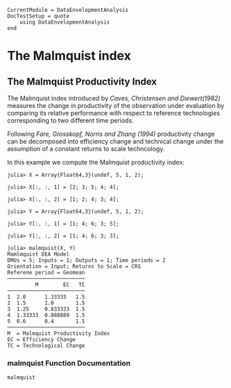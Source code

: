 ```@meta
CurrentModule = DataEnvelopmentAnalysis
DocTestSetup = quote
    using DataEnvelopmentAnalysis
end
```

# The Malmquist index

## The Malmquist Productivity Index

The Malmquist index introduced by *Caves, Christensen and Diewert(1982)* measures the change in  productivity of the observation under evaluation by comparing its relative performance with respect to  reference  technologies corresponding to two different time periods.

Following *Fare, Grosskopf, Norris and Zhang (1994)* productivity change can be decomposed into efficiency change and technical change under the assumption of a constant returns to scale techncology.

In this example we compute the Malmquist productivity index:
```jldoctest 1
julia> X = Array{Float64,3}(undef, 5, 1, 2);

julia> X[:, :, 1] = [2; 3; 5; 4; 4];

julia> X[:, :, 2] = [1; 2; 4; 3; 4];

julia> Y = Array{Float64,3}(undef, 5, 1, 2);

julia> Y[:, :, 1] = [1; 4; 6; 3; 5];

julia> Y[:, :, 2] = [1; 4; 6; 3; 3];

julia> malmquist(X, Y)
Mamlmquist DEA Model
DMUs = 5; Inputs = 1; Outputs = 1; Time periods = 2
Orientation = Input; Returns to Scale = CRS
Referene period = Geomean
─────────────────────────
         M        EC   TC
─────────────────────────
1  2.0      1.33333   1.5
2  1.5      1.0       1.5
3  1.25     0.833333  1.5
4  1.33333  0.888889  1.5
5  0.6      0.4       1.5
─────────────────────────
M  = Malmquist Productivity Index
EC = Efficiency Change
TC = Technological Change
```

### malmquist Function Documentation

```@docs
malmquist
```